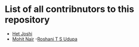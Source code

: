 # List of all contribnutors to this repository
- [Het Joshi](https://github.com/Het-Joshi)
- [Mohit Nair](https://github.com/themohitnair)
-[Roshani T S Udupa](github.com/Roshani-Udupa)
